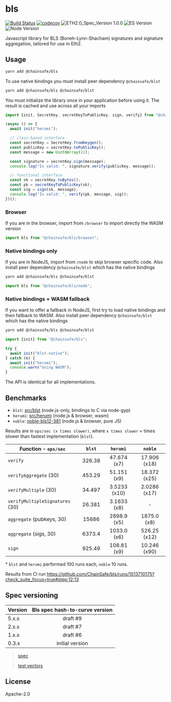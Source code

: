 # bls

[![Build Status](https://travis-ci.org/ChainSafe/lodestar.svg?branch=master)](https://travis-ci.org/ChainSafe/lodestar)
[![codecov](https://codecov.io/gh/ChainSafe/lodestar/branch/master/graph/badge.svg)](https://codecov.io/gh/ChainSafe/lodestar)
![ETH2.0_Spec_Version 1.0.0](https://img.shields.io/badge/ETH2.0_Spec_Version-1.0.0-2e86c1.svg)
![ES Version](https://img.shields.io/badge/ES-2017-yellow)
![Node Version](https://img.shields.io/badge/node-12.x-green)

Javascript library for BLS (Boneh-Lynn-Shacham) signatures and signature aggregation, tailored for use in Eth2.

## Usage

```bash
yarn add @chainsafe/bls
```

To use native bindings you must install peer dependency `@chainsafe/blst`

```bash
yarn add @chainsafe/bls @chainsafe/blst
```

You must initialize the library once in your application before using it. The result is cached and use across all your imports

```ts
import {init, SecretKey, secretKeyToPublicKey, sign, verify} from "@chainsafe/bls";

(async () => {
  await init("herumi");

  // class-based interface
  const secretKey = SecretKey.fromKeygen();
  const publicKey = secretKey.toPublicKey();
  const message = new Uint8Array(32);

  const signature = secretKey.sign(message);
  console.log("Is valid: ", signature.verify(publicKey, message));

  // functional interface
  const sk = secretKey.toBytes();
  const pk = secretKeyToPublicKey(sk);
  const sig = sign(sk, message);
  console.log("Is valid: ", verify(pk, message, sig));
})();
```

### Browser

If you are in the browser, import from `/browser` to import directly the WASM version

```ts
import bls from "@chainsafe/bls/browser";
```

### Native bindings only

If you are in NodeJS, import from `/node` to skip browser specific code. Also install peer dependency `@chainsafe/blst` which has the native bindings

```bash
yarn add @chainsafe/bls @chainsafe/blst
```

```ts
import bls from "@chainsafe/bls/node";
```

### Native bindings + WASM fallback

If you want to offer a fallback in NodeJS, first try to load native bindings and then fallback to WASM. Also install peer dependency `@chainsafe/blst` which has the native bindings

```bash
yarn add @chainsafe/bls @chainsafe/blst
```

```ts
import {init} from "@chainsafe/bls";

try {
  await init("blst-native");
} catch (e) {
  await init("herumi");
  console.warn("Using WASM");
}
```

The API is identical for all implementations.

## Benchmarks

- `blst`: [src/blst](src/blst) (node.js-only, bindings to C via node-gyp)
- `herumi`: [src/herumi](src/herumi) (node.js & browser, wasm)
- `noble`: [noble-bls12-381](https://github.com/paulmillr/noble-bls12-381) (node.js & browser, pure JS)

Results are in `ops/sec (x times slower)`, where `x times slower` = times slower than fastest implementation (`blst`).

| Function - `ops/sec`             | `blst` |   `herumi`   |   `noble`   |
| -------------------------------- | :----: | :----------: | :-----------: |
| `verify`                         | 326.38 | 47.674 (x7)  | 17.906 (x18)  |
| `verifyAggregate` (30)           | 453.29 | 51.151 (x9)  | 18.372 (x25)  |
| `verifyMultiple` (30)            | 34.497 | 3.5233 (x10) | 2.0286 (x17)  |
| `verifyMultipleSignatures` (30)  | 26.381 | 3.1633 (x8)  | -             |
| `aggregate` (pubkeys, 30)        | 15686  | 2898.9 (x5)  | 1875.0 (x8)   |
| `aggregate` (sigs, 30)           | 6373.4 | 1033.0 (x6)  | 526.25 (x12)  |
| `sign`                           | 925.49 | 108.81 (x9)  | 10.246 (x90)  |

\* `blst` and `herumi` performed 100 runs each, `noble` 10 runs.

Results from CI run https://github.com/ChainSafe/bls/runs/1513710175?check_suite_focus=true#step:12:13

## Spec versioning

| Version | Bls spec hash-to-curve version |
| ------- | :----------------------------: |
| 5.x.x   |            draft #9            |
| 2.x.x   |            draft #7            |
| 1.x.x   |            draft #6            |
| 0.3.x   |        initial version         |

> [spec](https://github.com/ethereum/eth2.0-specs/blob/v1.0.0/specs/phase0/beacon-chain.md#bls-signatures)

> [test vectors](https://github.com/ethereum/eth2.0-spec-tests/tree/master/tests/bls)

## License

Apache-2.0
